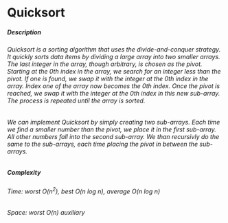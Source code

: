# Quicksort

##### Description
###### Quicksort is a sorting algorithm that uses the divide-and-conquer strategy. It quickly sorts data items by dividing a large array into two smaller arrays. The last integer in the array, though arbitrary, is chosen as the pivot. Starting at the _0th_ index in the array, we search for an integer less than the pivot. If one is found, we swap it with the integer at the _0th_ index in the array. Index one of the array now becomes the _0th_ index. Once the pivot is reached, we swap it with the integer at the _0th_ index in this new sub-array. The process is repeated until the array is sorted.

###### We can implement Quicksort by simply creating two sub-arrays. Each time we find a smaller number than the pivot, we place it in the first sub-array. All other numbers fall into the second sub-array. We than recursivly do the same to the sub-arrays, each time placing the pivot in between the sub-arrays.

##### Complexity
###### Time: worst _O_(_n_<sup>2</sup>), best _O_(_n log n_), average _O_(_n log n_)
###### Space: worst _O_(_n_) auxiliary
